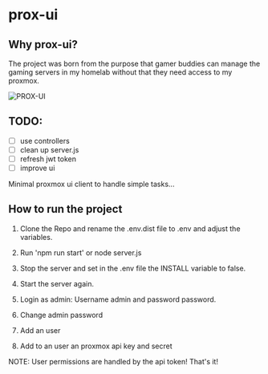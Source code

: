 # prox-ui

## Why prox-ui?

The project was born from the purpose that gamer buddies can manage the gaming servers in my homelab without that they need access to my proxmox.

![PROX-UI](https://i.ibb.co/bJ5ffKs/main.png)

## TODO:
- [ ] use controllers
- [ ] clean up server.js
- [ ] refresh jwt token
- [ ] improve ui

Minimal proxmox ui client to handle simple tasks...

## How to run the project

1. Clone the Repo and rename the .env.dist file to .env and adjust the variables.

2. Run 'npm run start' or node server.js

3. Stop the server and set in the .env file the INSTALL variable to false.

4. Start the server again.

5. Login as admin: Username admin and password password.

6. Change admin password

7. Add an user

8. Add to an user an proxmox api key and secret

NOTE: User permissions are handled by the api token! That's it!